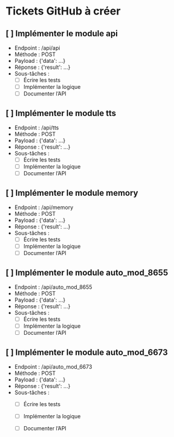 # Tickets GitHub à créer

## [ ] Implémenter le module **api**
- Endpoint : /api/api
- Méthode : POST
- Payload : {'data': ...}
- Réponse : {'result': ...}
- Sous-tâches :
  - [ ] Écrire les tests
  - [ ] Implémenter la logique
  - [ ] Documenter l’API

## [ ] Implémenter le module **tts**
- Endpoint : /api/tts
- Méthode : POST
- Payload : {'data': ...}
- Réponse : {'result': ...}
- Sous-tâches :
  - [ ] Écrire les tests
  - [ ] Implémenter la logique
  - [ ] Documenter l’API

## [ ] Implémenter le module **memory**
- Endpoint : /api/memory
- Méthode : POST
- Payload : {'data': ...}
- Réponse : {'result': ...}
- Sous-tâches :
  - [ ] Écrire les tests
  - [ ] Implémenter la logique
  - [ ] Documenter l’API

## [ ] Implémenter le module **auto_mod_8655**
- Endpoint : /api/auto_mod_8655
- Méthode : POST
- Payload : {'data': ...}
- Réponse : {'result': ...}
- Sous-tâches :
  - [ ] Écrire les tests
  - [ ] Implémenter la logique
  - [ ] Documenter l’API

## [ ] Implémenter le module **auto_mod_6673**
- Endpoint : /api/auto_mod_6673
- Méthode : POST
- Payload : {'data': ...}
- Réponse : {'result': ...}
- Sous-tâches :
  - [ ] Écrire les tests
  - [ ] Implémenter la logique
  - [ ] Documenter l’API


